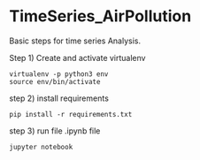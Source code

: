 # TimeSeries_AirPollution

Basic steps for time series Analysis.

Step 1) Create and activate virtualenv 
    
    virtualenv -p python3 env
    source env/bin/activate
    
step 2) install requirements

    pip install -r requirements.txt
    
step 3) run file .ipynb file
    
    jupyter notebook
    
